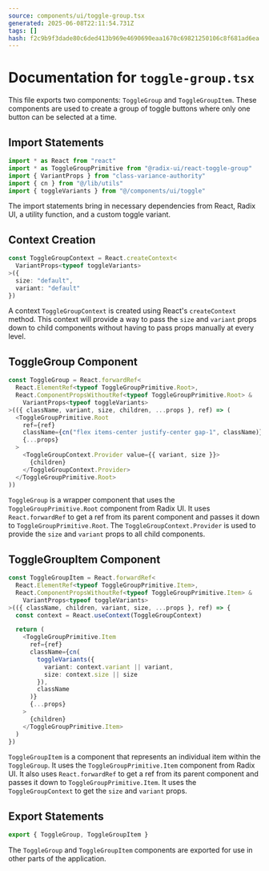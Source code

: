 ```yaml
---
source: components/ui/toggle-group.tsx
generated: 2025-06-08T22:11:54.731Z
tags: []
hash: f2c9b9f3dade80c6ded413b969e4690690eaa1670c69821250106c8f681ad6ea
---
```


# Documentation for `toggle-group.tsx`

This file exports two components: `ToggleGroup` and `ToggleGroupItem`. These components are used to create a group of toggle buttons where only one button can be selected at a time.

## Import Statements

```ts
import * as React from "react"
import * as ToggleGroupPrimitive from "@radix-ui/react-toggle-group"
import { VariantProps } from "class-variance-authority"
import { cn } from "@/lib/utils"
import { toggleVariants } from "@/components/ui/toggle"
```

The import statements bring in necessary dependencies from React, Radix UI, a utility function, and a custom toggle variant.

## Context Creation

```ts
const ToggleGroupContext = React.createContext<
  VariantProps<typeof toggleVariants>
>({
  size: "default",
  variant: "default"
})
```

A context `ToggleGroupContext` is created using React's `createContext` method. This context will provide a way to pass the `size` and `variant` props down to child components without having to pass props manually at every level.

## ToggleGroup Component

```ts
const ToggleGroup = React.forwardRef<
  React.ElementRef<typeof ToggleGroupPrimitive.Root>,
  React.ComponentPropsWithoutRef<typeof ToggleGroupPrimitive.Root> &
    VariantProps<typeof toggleVariants>
>(({ className, variant, size, children, ...props }, ref) => (
  <ToggleGroupPrimitive.Root
    ref={ref}
    className={cn("flex items-center justify-center gap-1", className)}
    {...props}
  >
    <ToggleGroupContext.Provider value={{ variant, size }}>
      {children}
    </ToggleGroupContext.Provider>
  </ToggleGroupPrimitive.Root>
))
```

`ToggleGroup` is a wrapper component that uses the `ToggleGroupPrimitive.Root` component from Radix UI. It uses `React.forwardRef` to get a ref from its parent component and passes it down to `ToggleGroupPrimitive.Root`. The `ToggleGroupContext.Provider` is used to provide the `size` and `variant` props to all child components.

## ToggleGroupItem Component

```ts
const ToggleGroupItem = React.forwardRef<
  React.ElementRef<typeof ToggleGroupPrimitive.Item>,
  React.ComponentPropsWithoutRef<typeof ToggleGroupPrimitive.Item> &
    VariantProps<typeof toggleVariants>
>(({ className, children, variant, size, ...props }, ref) => {
  const context = React.useContext(ToggleGroupContext)

  return (
    <ToggleGroupPrimitive.Item
      ref={ref}
      className={cn(
        toggleVariants({
          variant: context.variant || variant,
          size: context.size || size
        }),
        className
      )}
      {...props}
    >
      {children}
    </ToggleGroupPrimitive.Item>
  )
})
```

`ToggleGroupItem` is a component that represents an individual item within the `ToggleGroup`. It uses the `ToggleGroupPrimitive.Item` component from Radix UI. It also uses `React.forwardRef` to get a ref from its parent component and passes it down to `ToggleGroupPrimitive.Item`. It uses the `ToggleGroupContext` to get the `size` and `variant` props.

## Export Statements

```ts
export { ToggleGroup, ToggleGroupItem }
```

The `ToggleGroup` and `ToggleGroupItem` components are exported for use in other parts of the application.